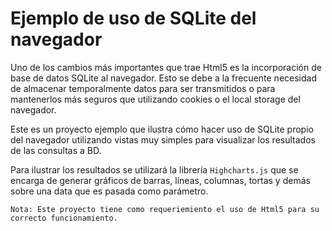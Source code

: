 # Ejemplo de uso de SQLite del navegador

Uno de los cambios más importantes que trae Html5 es la incorporación de base de datos SQLite al navegador. Esto se debe a la frecuente necesidad de almacenar temporalmente datos para ser transmitidos o para mantenerlos más seguros que utilizando cookies o el local storage del navegador.

Este es un proyecto ejemplo que ilustra cómo hacer uso de SQLite propio del navegador utilizando vistas muy simples para visualizar los resultados de las consultas a BD.

Para ilustrar los resultados se utilizará la librería ``Highcharts.js`` que se encarga de generar gráficos de barras, líneas, columnas, tortas y demás sobre una data que es pasada como parámetro.

```
Nota: Este proyecto tiene como requeriemiento el uso de Html5 para su correcto funcionamiento.
```
